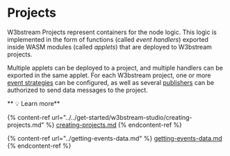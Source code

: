 # Projects

W3bstream Projects represent containers for the node logic. This logic is implemented in the form of functions (called _event handlers_) exported inside WASM modules (called _applets_) that are deployed to W3bstream projects.

Multiple applets can be deployed to a project, and multiple handlers can be exported in the same applet. For each W3bstream project, one or more [event strategies](projects.md#event-strategies) can be configured, as well as several [publishers](projects.md#publishers) can be authorized to send data messages to the project.&#x20;

&#x20; **  **<mark style="color:purple;">**💡 Learn more**</mark>

{% content-ref url="../../get-started/w3bstream-studio/creating-projects.md" %}
[creating-projects.md](../../get-started/w3bstream-studio/creating-projects.md)
{% endcontent-ref %}

{% content-ref url="../getting-events-data.md" %}
[getting-events-data.md](../getting-events-data.md)
{% endcontent-ref %}
